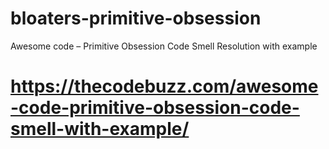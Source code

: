 # bloaters-primitive-obsession
Awesome code – Primitive Obsession Code Smell Resolution with example 
# https://thecodebuzz.com/awesome-code-primitive-obsession-code-smell-with-example/
